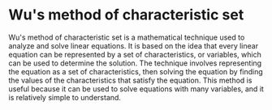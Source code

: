 # Wu's method of characteristic set

Wu's method of characteristic set is a mathematical technique used to analyze and solve linear equations. It is based on the idea that every linear equation can be represented by a set of characteristics, or variables, which can be used to determine the solution. The technique involves representing the equation as a set of characteristics, then solving the equation by finding the values of the characteristics that satisfy the equation. This method is useful because it can be used to solve equations with many variables, and it is relatively simple to understand.
